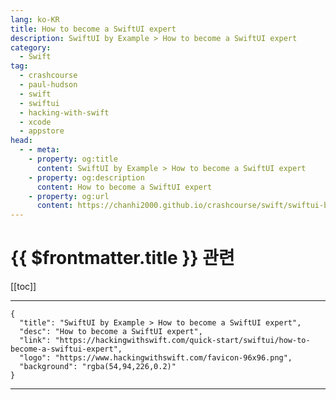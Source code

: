 ```yaml
---
lang: ko-KR
title: How to become a SwiftUI expert
description: SwiftUI by Example > How to become a SwiftUI expert
category:
  - Swift
tag: 
  - crashcourse
  - paul-hudson
  - swift
  - swiftui
  - hacking-with-swift
  - xcode
  - appstore
head:
  - - meta:
    - property: og:title
      content: SwiftUI by Example > How to become a SwiftUI expert
    - property: og:description
      content: How to become a SwiftUI expert
    - property: og:url
      content: https://chanhi2000.github.io/crashcourse/swift/swiftui-by-example/24-what-now/how-to-become-a-swiftui-expert.html
---
```


# {{ $frontmatter.title }} 관련

[[toc]]

---

```component VPCard
{
  "title": "SwiftUI by Example > How to become a SwiftUI expert",
  "desc": "How to become a SwiftUI expert",
  "link": "https://hackingwithswift.com/quick-start/swiftui/how-to-become-a-swiftui-expert",
  "logo": "https://www.hackingwithswift.com/favicon-96x96.png",
  "background": "rgba(54,94,226,0.2)"
}
```

---

<TagLinks />